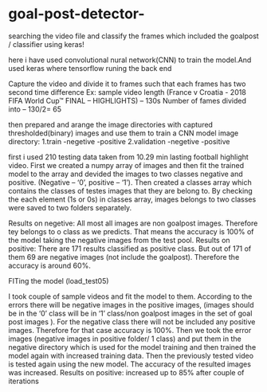 # goal-post-detector-
searching the video file and classify the frames which included the goalpost / classifier using keras!

here i have used convolutional nural network(CNN) to train the model.And used keras where tensorflow runing the back end 

Capture the video and divide it to frames such that each frames has two second time difference 
Ex: sample video length (France v Croatia - 2018 FIFA World Cup™ FINAL – HIGHLIGHTS) – 130s
Number of fames divided into – 130/2= 65

then prepared and arange the image directories with captured thresholded(binary) images and use them to train a CNN model
image directory:
   1.train
      -negetive 
      -positive
   2.validation 
      -negetive 
      -positive
      
first i  used 210 testing data taken from 10.29 min lasting football highlight video.
First we created a numpy array of images and then fit the trained model to the array and devided the images to two classes negative 
and positive. (Negative – ‘0’, positive – ‘1’).
Then created a classes array which contains the classes of  testes images that they are belong to.
By checking the each element (1s or 0s) in classes array, images belongs to two classes were  saved to two folders separately.

  Results on negetive: All most all images are non goalpost images. Therefore tey belongs to o class as we predicts. 
                       That means the accuracy is 100% of the model taking the negative images from the test pool.
  Results on positive: There are 171 results classified as positive class. 
                       But out of 171 of them 69 are negative images (not include the goalpost). Therefore the accuracy is around 60%.
 
FITing the model (load_test05)

I took couple of sample videos and fit the model to them.
According to the errors there will be negative images in the positive images,
(images should be in the ‘0’ class will be in ‘1’ class/non goalpost images in the set of goal post images ).
For the negative class there will not be included any positive images. Therefore for that case accuracy is 100%.
Then we took the error images (negative images in positive folder/ 1 class) and put them in the negative directory which is used 
for the model training and then trained the model again with increased training data. 
Then the previously tested video is tested again using the new model. The accuracy of the resulted images was increased.
Results on positive: increased up to 85% after couple of iterations

